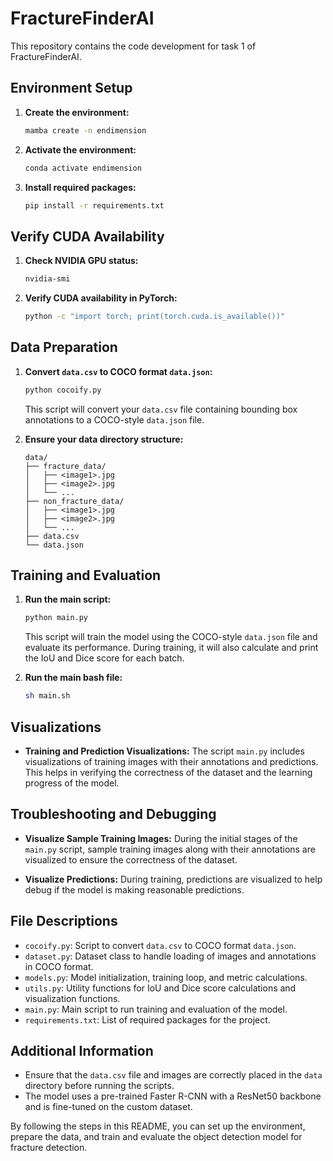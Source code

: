 # FractureFinderAI

This repository contains the code development for task 1 of FractureFinderAI.

## Environment Setup

1. **Create the environment:**
   ```bash
   mamba create -n endimension
   ```

2. **Activate the environment:**
   ```bash
   conda activate endimension
   ```

3. **Install required packages:**
   ```bash
   pip install -r requirements.txt
   ```

## Verify CUDA Availability

1. **Check NVIDIA GPU status:**
   ```bash
   nvidia-smi
   ```

2. **Verify CUDA availability in PyTorch:**
   ```bash
   python -c "import torch; print(torch.cuda.is_available())"
   ```

## Data Preparation

1. **Convert `data.csv` to COCO format `data.json`:**
   ```bash
   python cocoify.py
   ```

   This script will convert your `data.csv` file containing bounding box annotations to a COCO-style `data.json` file.

2. **Ensure your data directory structure:**

   ```
   data/
   ├── fracture_data/
   │   ├── <image1>.jpg
   │   ├── <image2>.jpg
   │   └── ...
   ├── non_fracture_data/
   │   ├── <image1>.jpg
   │   ├── <image2>.jpg
   │   └── ...
   ├── data.csv
   └── data.json
   ```

## Training and Evaluation

1. **Run the main script:**
   ```bash
   python main.py
   ```

   This script will train the model using the COCO-style `data.json` file and evaluate its performance. During training, it will also calculate and print the IoU and Dice score for each batch.

2. **Run the main bash file:**
   ```bash
   sh main.sh
   ```

## Visualizations

- **Training and Prediction Visualizations:**
  The script `main.py` includes visualizations of training images with their annotations and predictions. This helps in verifying the correctness of the dataset and the learning progress of the model.

## Troubleshooting and Debugging

- **Visualize Sample Training Images:**
  During the initial stages of the `main.py` script, sample training images along with their annotations are visualized to ensure the correctness of the dataset.

- **Visualize Predictions:**
  During training, predictions are visualized to help debug if the model is making reasonable predictions.

## File Descriptions

- `cocoify.py`: Script to convert `data.csv` to COCO format `data.json`.
- `dataset.py`: Dataset class to handle loading of images and annotations in COCO format.
- `models.py`: Model initialization, training loop, and metric calculations.
- `utils.py`: Utility functions for IoU and Dice score calculations and visualization functions.
- `main.py`: Main script to run training and evaluation of the model.
- `requirements.txt`: List of required packages for the project.

## Additional Information

- Ensure that the `data.csv` file and images are correctly placed in the `data` directory before running the scripts.
- The model uses a pre-trained Faster R-CNN with a ResNet50 backbone and is fine-tuned on the custom dataset.

By following the steps in this README, you can set up the environment, prepare the data, and train and evaluate the object detection model for fracture detection.